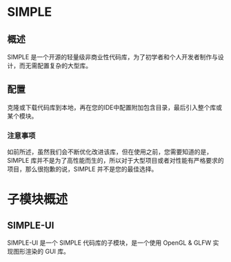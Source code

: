 # SIMPLE
## 概述
SIMPLE 是一个开源的轻量级非商业性代码库，为了初学者和个人开发者制作与设计，而无需配置复杂的大型库。
## 配置
克隆或下载代码库到本地，再在您的IDE中配置附加包含目录，最后引入整个库或某个模块。
### 注意事项
如前所述，虽然我们会不断优化改进该库，但在使用之前，您需要知道的是，SIMPLE 库并不是为了高性能而生的，所以对于大型项目或者对性能有严格要求的项目，那么很抱歉的说，SIMPLE 并不是您的最佳选择。
# 子模块概述
## SIMPLE-UI
SIMPLE-UI 是一个 SIMPLE 代码库的子模块，是一个使用 OpenGL & GLFW 实现图形渲染的 GUI 库。
